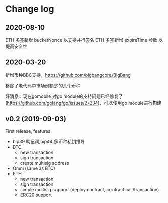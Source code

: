 # Change log

## 2020-08-10
ETH 多签新增 bucketNonce 以支持并行签名
ETH 多签新增 expireTime 参数 以提高安全性

## 2020-03-20
新增币种BBC支持，https://github.com/bigbangcore/BigBang

移除了老代码中市场份额少的几个币种

好消息：现在gomobile 对go module的支持问题已经修复了 (https://github.com/golang/go/issues/27234)，可以使用go module进行构建

## v0.2 (2019-09-03)

First release, features:

- bip39 助记词,bip44 多币种私钥推导
- BTC 
    - new transaction
    - sign transaction
    - create multisig address
- Omni (same as BTC)
- ETH
    - new transaction
    - sign transaction
    - simple multisig support (deploy contract, contract call/transaction)
    - ERC20 support